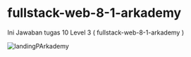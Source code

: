 # fullstack-web-8-1-arkademy
Ini Jawaban tugas 10 Level 3 ( fullstack-web-8-1-arkademy )


![landingPArkademy](https://user-images.githubusercontent.com/54465563/103772801-a6c3df80-505c-11eb-9edb-c7f9fec0a6ca.png)

